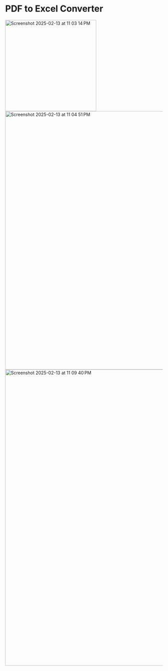 # PDF to Excel Converter

<img width="291" alt="Screenshot 2025-02-13 at 11 03 14 PM" src="https://github.com/user-attachments/assets/c8e2f39c-00ac-4bd5-a431-1b7ec47d794c" />
<img width="824" alt="Screenshot 2025-02-13 at 11 04 51 PM" src="https://github.com/user-attachments/assets/ea800e86-4175-4050-ae4f-316ce0b7dc47" />
<img width="945" alt="Screenshot 2025-02-13 at 11 09 40 PM" src="https://github.com/user-attachments/assets/af0b8bbc-ce01-4629-bf8f-96a86b2fdab8" />
